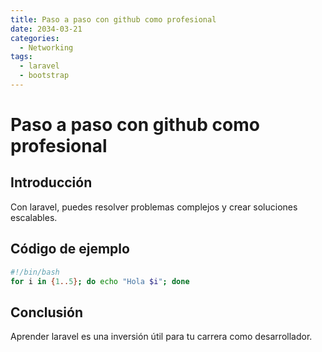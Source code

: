 ```yaml
---
title: Paso a paso con github como profesional
date: 2034-03-21
categories:
  - Networking
tags:
  - laravel
  - bootstrap
---
```


# Paso a paso con github como profesional

## Introducción

Con laravel, puedes resolver problemas complejos y crear soluciones escalables.

## Código de ejemplo

```bash
#!/bin/bash
for i in {1..5}; do echo "Hola $i"; done
```

## Conclusión

Aprender laravel es una inversión útil para tu carrera como desarrollador.